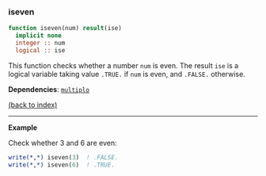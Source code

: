 ### iseven

```fortran
function iseven(num) result(ise)
  implicit none
  integer :: num
  logical :: ise
```

This function checks whether a number ```num``` is even. The result ```ise``` is a logical variable taking value ```.TRUE.``` if ```num``` is even, and ```.FALSE.``` otherwise.

**Dependencies**: [```multiplo```](multiplo.md)

[(back to index)](../index.md)

---

**Example**

Check whether 3 and 6 are even:

```fortran
write(*,*) iseven(3)  ! .FALSE.
write(*,*) iseven(6)  ! .TRUE.
```
